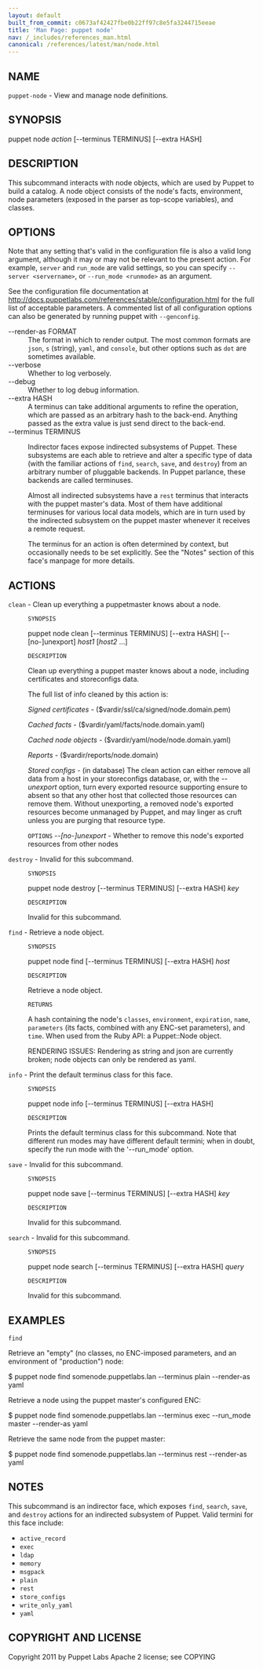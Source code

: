 ```yaml
---
layout: default
built_from_commit: c0673af42427fbe0b22ff97c8e5fa3244715eeae
title: 'Man Page: puppet node'
nav: /_includes/references_man.html
canonical: /references/latest/man/node.html
---
```


<div class='mp'>
<h2 id="NAME">NAME</h2>
<p class="man-name">
  <code>puppet-node</code> - <span class="man-whatis">View and manage node definitions.</span>
</p>

<h2 id="SYNOPSIS">SYNOPSIS</h2>

<p>puppet node <var>action</var> [--terminus TERMINUS] [--extra HASH]</p>

<h2 id="DESCRIPTION">DESCRIPTION</h2>

<p>This subcommand interacts with node objects, which are used by Puppet to
build a catalog. A node object consists of the node's facts, environment,
node parameters (exposed in the parser as top-scope variables), and classes.</p>

<h2 id="OPTIONS">OPTIONS</h2>

<p>Note that any setting that's valid in the configuration
file is also a valid long argument, although it may or may not be
relevant to the present action. For example, <code>server</code> and <code>run_mode</code> are valid
settings, so you can specify <code>--server &lt;servername></code>, or
<code>--run_mode &lt;runmode></code> as an argument.</p>

<p>See the configuration file documentation at
<a href="http://docs.puppetlabs.com/references/stable/configuration.html" data-bare-link="true">http://docs.puppetlabs.com/references/stable/configuration.html</a> for the
full list of acceptable parameters. A commented list of all
configuration options can also be generated by running puppet with
<code>--genconfig</code>.</p>

<dl>
<dt>--render-as FORMAT</dt><dd>The format in which to render output. The most common formats are <code>json</code>,
<code>s</code> (string), <code>yaml</code>, and <code>console</code>, but other options such as <code>dot</code> are
sometimes available.</dd>
<dt>--verbose</dt><dd>Whether to log verbosely.</dd>
<dt class="flush">--debug</dt><dd>Whether to log debug information.</dd>
<dt>--extra HASH</dt><dd>A terminus can take additional arguments to refine the operation, which
are passed as an arbitrary hash to the back-end.  Anything passed as
the extra value is just send direct to the back-end.</dd>
<dt>--terminus TERMINUS</dt><dd><p>Indirector faces expose indirected subsystems of Puppet. These
subsystems are each able to retrieve and alter a specific type of data
(with the familiar actions of <code>find</code>, <code>search</code>, <code>save</code>, and <code>destroy</code>)
from an arbitrary number of pluggable backends. In Puppet parlance,
these backends are called terminuses.</p>

<p>Almost all indirected subsystems have a <code>rest</code> terminus that interacts
with the puppet master's data. Most of them have additional terminuses
for various local data models, which are in turn used by the indirected
subsystem on the puppet master whenever it receives a remote request.</p>

<p>The terminus for an action is often determined by context, but
occasionally needs to be set explicitly. See the "Notes" section of this
face's manpage for more details.</p></dd>
</dl>


<h2 id="ACTIONS">ACTIONS</h2>

<dl>
<dt><code>clean</code> - Clean up everything a puppetmaster knows about a node.</dt><dd><p><code>SYNOPSIS</code></p>

<p>puppet node clean [--terminus TERMINUS]
[--extra HASH]
[--[no-]unexport]
<var>host1</var> [<var>host2</var> ...]</p>

<p><code>DESCRIPTION</code></p>

<p>Clean up everything a puppet master knows about a node, including certificates
and storeconfigs data.</p>

<p>The full list of info cleaned by this action is:</p>

<p><var>Signed certificates</var> - ($vardir/ssl/ca/signed/node.domain.pem)</p>

<p><var>Cached facts</var> - ($vardir/yaml/facts/node.domain.yaml)</p>

<p><var>Cached node objects</var> - ($vardir/yaml/node/node.domain.yaml)</p>

<p><var>Reports</var> - ($vardir/reports/node.domain)</p>

<p><var>Stored configs</var> - (in database) The clean action can either remove all
data from a host in your storeconfigs database, or, with the
<var>--unexport</var> option, turn every exported resource supporting ensure to
absent so that any other host that collected those resources can remove
them. Without unexporting, a removed node's exported resources become
unmanaged by Puppet, and may linger as cruft unless you are purging
that resource type.</p>

<p><code>OPTIONS</code>
<var>--[no-]unexport</var> -
Whether to remove this node's exported resources from other nodes</p></dd>
<dt><code>destroy</code> - Invalid for this subcommand.</dt><dd><p><code>SYNOPSIS</code></p>

<p>puppet node destroy [--terminus TERMINUS] [--extra HASH] <var>key</var></p>

<p><code>DESCRIPTION</code></p>

<p>Invalid for this subcommand.</p></dd>
<dt><code>find</code> - Retrieve a node object.</dt><dd><p><code>SYNOPSIS</code></p>

<p>puppet node find [--terminus TERMINUS] [--extra HASH] <var>host</var></p>

<p><code>DESCRIPTION</code></p>

<p>Retrieve a node object.</p>

<p><code>RETURNS</code></p>

<p>A hash containing the node's <code>classes</code>, <code>environment</code>, <code>expiration</code>, <code>name</code>,
<code>parameters</code> (its facts, combined with any ENC-set parameters), and <code>time</code>.
When used from the Ruby API: a Puppet::Node object.</p>

<p>RENDERING ISSUES: Rendering as string and json are currently broken;
node objects can only be rendered as yaml.</p></dd>
<dt><code>info</code> - Print the default terminus class for this face.</dt><dd><p><code>SYNOPSIS</code></p>

<p>puppet node info [--terminus TERMINUS] [--extra HASH]</p>

<p><code>DESCRIPTION</code></p>

<p>Prints the default terminus class for this subcommand. Note that different
run modes may have different default termini; when in doubt, specify the
run mode with the '--run_mode' option.</p></dd>
<dt><code>save</code> - Invalid for this subcommand.</dt><dd><p><code>SYNOPSIS</code></p>

<p>puppet node save [--terminus TERMINUS] [--extra HASH] <var>key</var></p>

<p><code>DESCRIPTION</code></p>

<p>Invalid for this subcommand.</p></dd>
<dt><code>search</code> - Invalid for this subcommand.</dt><dd><p><code>SYNOPSIS</code></p>

<p>puppet node search [--terminus TERMINUS] [--extra HASH] <var>query</var></p>

<p><code>DESCRIPTION</code></p>

<p>Invalid for this subcommand.</p></dd>
</dl>


<h2 id="EXAMPLES">EXAMPLES</h2>

<p><code>find</code></p>

<p>Retrieve an "empty" (no classes, no ENC-imposed parameters, and an
environment of "production") node:</p>

<p>$ puppet node find somenode.puppetlabs.lan --terminus plain --render-as yaml</p>

<p>Retrieve a node using the puppet master's configured ENC:</p>

<p>$ puppet node find somenode.puppetlabs.lan --terminus exec --run_mode master --render-as yaml</p>

<p>Retrieve the same node from the puppet master:</p>

<p>$ puppet node find somenode.puppetlabs.lan --terminus rest --render-as yaml</p>

<h2 id="NOTES">NOTES</h2>

<p>This subcommand is an indirector face, which exposes <code>find</code>, <code>search</code>, <code>save</code>,
and <code>destroy</code> actions for an indirected subsystem of Puppet. Valid termini for
this face include:</p>

<ul>
<li><code>active_record</code></li>
<li><code>exec</code></li>
<li><code>ldap</code></li>
<li><code>memory</code></li>
<li><code>msgpack</code></li>
<li><code>plain</code></li>
<li><code>rest</code></li>
<li><code>store_configs</code></li>
<li><code>write_only_yaml</code></li>
<li><code>yaml</code></li>
</ul>


<h2 id="COPYRIGHT-AND-LICENSE">COPYRIGHT AND LICENSE</h2>

<p>Copyright 2011 by Puppet Labs
Apache 2 license; see COPYING</p>

</div>
